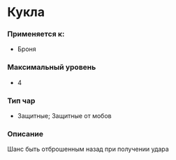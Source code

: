 # Кукла

### Применяется к:

* Броня

### Максимальный уровень&#x20;

* 4

### Тип чар

* Защитные; Защитные от мобов

### Описание

Шанс быть отброшенным назад при получении удара&#x20;
